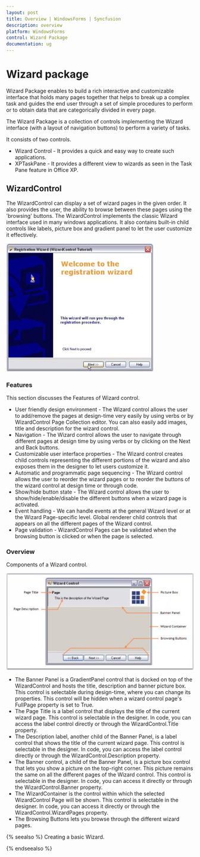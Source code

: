 ```yaml
---
layout: post
title: Overview | WindowsForms | Syncfusion
description: overview
platform: WindowsForms
control: Wizard Package 
documentation: ug
---
```


# Wizard package

Wizard Package enables to build a rich interactive and customizable interface that holds many pages together that helps to break up a complex task and guides the end user through a set of simple procedures to perform or to obtain data that are categorically divided in every page.

The Wizard Package is a collection of controls implementing the Wizard interface (with a layout of navigation buttons) to perform a variety of tasks.

It consists of two controls.

* Wizard Control - It provides a quick and easy way to create such applications.
* XPTaskPane - It provides a different view to wizards as seen in the Task Pane feature in Office XP.

## WizardControl


The WizardControl can display a set of wizard pages in the given order. It also provides the user, the ability to browse between these pages using the 'browsing' buttons. The WizardControl implements the classic Wizard interface used in many windows applications. It also contains built-in child controls like labels, picture box and gradient panel to let the user customize it effectively.

![](Wizard-Package_images/Wizard-Package_img1.jpeg)



### Features

This section discusses the Features of Wizard control.

* User friendly design environment - The Wizard control allows the user to add/remove the pages at design-time very easily by using verbs or by WizardControl Page Collection editor. You can also easily add images, title and description for the wizard control.
* Navigation - The Wizard control allows the user to navigate through different pages at design time by using verbs or by clicking on the Next and Back buttons.
* Customizable user interface properties - The Wizard control creates child controls representing the different portions of the wizard and also exposes them in the designer to let users customize it.
*  Automatic and programmatic page sequencing - The Wizard control allows the user to reorder the wizard pages or to reorder the buttons of the wizard control at design time or through code.
* Show/hide button state - The Wizard control allows the user to show/hide/enable/disable the different buttons when a wizard page is activated.
* Event handling - We can handle events at the general Wizard level or at the Wizard Page-specific level. Global renderer child controls that appears on all the different pages of the Wizard control.
* Page validation - WizardControl Pages can be validated when the browsing button is clicked or when the page is selected.

### Overview


Components of a Wizard control.

![](Wizard-Package_images/Wizard-Package_img2.jpeg)



* The Banner Panel is a GradientPanel control that is docked on top of the WizardControl and hosts the title, description and banner picture box. This control is selectable during design-time, where you can change its properties. This control will be hidden when a wizard control page's FullPage property is set to True.
* The Page Title is a label control that displays the title of the current wizard page. This control is selectable in the designer. In code, you can access the label control directly or through the WizardControl.Title property. 
* The Description label, another child of the Banner Panel, is a label control that shows the title of the current wizard page. This control is selectable in the designer. In code, you can access the label control directly or through the WizardControl.Description property.
* The Banner control, a child of the Banner Panel, is a picture box control that lets you show a picture on the top-right corner. This picture remains the same on all the different pages of the Wizard control. This control is selectable in the designer. In code, you can access it directly or through the WizardControl.Banner property.
* The WizardContainer is the control within which the selected WizardControl Page will be shown. This control is selectable in the designer. In code, you can access it directly or through the WizardControl.WizardPages property. 
* The Browsing Buttons lets you browse through the different wizard pages.

{% seealso %}
Creating a basic Wizard.


{% endseealso %}



